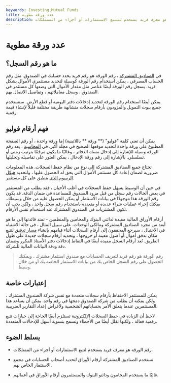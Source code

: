 ```yaml
---
keywords: Investing,Mutual Funds
title: عدد ورقة مطوية
description: رقم الورقة هو معرف فريد يستخدم لتتبع الاستثمارات أو أجزاء من الممتلكات.
---
```


# عدد ورقة مطوية
## ما هو رقم السجل؟

في [الصناديق المشتركة](/mutualfund) ، رقم الورقة هو رقم فريد يحدد حسابك في الصندوق. مثل رقم الحساب المصرفي ، يمكن استخدام رقم الورقة كوسيلة لتحديد مستثمري الأموال بشكل فريد. يسجل رقم الورقة أيضًا عناصر مثل مقدار الأموال التي وضعها كل مستثمر في الصندوق ، وسجل معاملاتهم ، وتفاصيل الاتصال بهم.

يمكن أيضًا استخدام رقم الورقة لتحديد إدخالات دفتر اليومية أو قطع الأرض. ستستخدم جميع بيوت التمويل والمزودون بأرقام سجلات متشابهة طريقة مختلفة قليلاً لإنشاء قيمة رقمية.

## فهم أرقام فوليو

يمكن أن تعني كلمة "فوليو" (** ورقة ** باللاتينية) إما ورقة واحدة ، أو رقم الصفحة المطبوع على ورقة واحدة لتحديد موقعها الصحيح في مجلد أكبر. في [المحاسبة](/accounting) ، يعد رقم الورقة وسيلة للإشارة إلى إدخال مسك الدفاتر ، وغالبًا ما يكون مرقمًا بترتيب زمني أو تسلسلي. بالإشارة إلى رقم ورقة الإدخال ، يمكن العثور على تفاصيله وتحليلها.

تحتاج جميع الصناديق المشتركة إلى نوع من نظام حفظ السجلات. هذه المعلومات ضرورية لضمان إعادة كل مستثمر الأموال التي يحق له الحصول عليها ، ولتحديد [هيكل الرسوم الذي](/fee-structure) ينطبق على كل مستثمر.

في حين أن الوسيط يسهل حفظ السجلات في أغلب الأحيان ، فقد يطلب من المستثمر في بعض الحالات رقم سجل من قبل مزود الصندوق للمساعدة في ضمان الدقة. قد يكون رقم الورقة هذا موجودًا في بيانات الاستثمار أو يمكن الحصول عليه من خلال وسيطك. يمكنك إجراء عمليات شراء عديدة أو متعددة باستخدام رقم سجل واحد ، ولكن يجب أن تكون المشتريات في الصندوق المشترك عند استخدام نفس الأرقام.

أرقام الأوراق المالية مفيدة لدائني البنوك والمحامين والمنظمين - تمتد فائدتها إلى ما هو أبعد من مجرد الصناديق المشتركة ومالكي الوحدات. على سبيل المثال ، في حالة الاشتباه في الاحتيال ، سيرجع المحققون إلى أرقام السجلات أثناء قيامهم بإنشاء [مسار تدقيق](/audittrail) لتتبع مكان تدفق أموال أو أصول معينة أو خروجها ، وتحديد أرقام سجلات جديدة على طول الطريق. تُعد أرقام السجل مفيدة أيضًا في التقاط إدخالات دفتر الأستاذ المكرر وضمان دقة ودقة البيانات المالية للشركة.

> رقم الورقة هو رقم فريد لتعريف الحسابات مع صندوق استثمار مشترك ، ويمكنك الحصول على رقم السجل الخاص بك من بيانات الاستثمار الخاصة بك أو من خلال وسيط.

>

## إعتبارات خاصة

يمكن للمستثمر الاحتفاظ بأرقام سجلات متعددة مع نفس شركة الصندوق المشترك ، ولكن يمكنه أن يطلب من شركة الصندوق دمجها في رقم واحد. يمكن أن يساعد هذا المستثمرين عندما يتعلق الأمر بحساباتهم الشخصية ولأغراض إعداد التقارير الضريبية.

لاحظ أن الزيادة في حفظ السجلات الإلكترونية تستلزم أيضًا الحاجة إلى خيارات تتبع رقمية فعالة ، ولكنها تقلل أيضًا من الأخطاء وتسمح بتسوية أسهل للإدخالات المتعددة.

## يسلط الضوء

- رقم الورقة هو معرف فريد يستخدم لتتبع الاستثمارات أو أجزاء من الممتلكات.

- تستخدم الصناديق المشتركة أرقام الأوراق لتحديد أصحاب الحسابات في مجمع الاستثمار الخاص بهم.

- غالبًا ما يستخدم المحامون ودائنو البنوك والمستثمرون أرقام الأوراق في أعمالهم.

